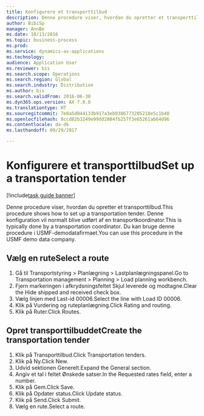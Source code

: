 ```yaml
--- 
title: Konfigurere et transporttilbud
description: Denne procedure viser, hvordan du opretter et transporttilbud.
author: BibiSp
manager: AnnBe
ms.date: 10/13/2016
ms.topic: business-process
ms.prod: 
ms.service: dynamics-ax-applications
ms.technology: 
audience: Application User
ms.reviewer: bis
ms.search.scope: Operations
ms.search.region: Global
ms.search.industry: Distribution
ms.author: bis
ms.search.validFrom: 2016-06-30
ms.dyn365.ops.version: AX 7.0.0
ms.translationtype: HT
ms.sourcegitcommit: 7e0a5d044133b917a3eb9386773205218e5c1b40
ms.openlocfilehash: 8ccd82b3249e99dd2884fb257f3e65261ab64d96
ms.contentlocale: da-dk
ms.lasthandoff: 09/29/2017

---
```

# <a name="set-up-a-transportation-tender"></a><span data-ttu-id="045e1-103">Konfigurere et transporttilbud</span><span class="sxs-lookup"><span data-stu-id="045e1-103">Set up a transportation tender</span></span>

[!include[task guide banner](../../includes/task-guide-banner.md)]

<span data-ttu-id="045e1-104">Denne procedure viser, hvordan du opretter et transporttilbud.</span><span class="sxs-lookup"><span data-stu-id="045e1-104">This procedure shows how to set up a transportation tender.</span></span> <span data-ttu-id="045e1-105">Denne konfiguration vil normalt blive udført af en transportkoordinator.</span><span class="sxs-lookup"><span data-stu-id="045e1-105">This is typically done by a transportation coordinator.</span></span> <span data-ttu-id="045e1-106">Du kan bruge denne procedure i USMF-demodatafirmaet.</span><span class="sxs-lookup"><span data-stu-id="045e1-106">You can use this procedure in the USMF demo data company.</span></span>


## <a name="select-a-route"></a><span data-ttu-id="045e1-107">Vælg en rute</span><span class="sxs-lookup"><span data-stu-id="045e1-107">Select a route</span></span>
1. <span data-ttu-id="045e1-108">Gå til Transportstyring > Planlægning > Lastplanlægningspanel.</span><span class="sxs-lookup"><span data-stu-id="045e1-108">Go to Transportation management > Planning > Load planning workbench.</span></span>
2. <span data-ttu-id="045e1-109">Fjern markeringen i afkrydsningsfeltet Skjul leverede og modtagne.</span><span class="sxs-lookup"><span data-stu-id="045e1-109">Clear the Hide shipped and received check box.</span></span>
3. <span data-ttu-id="045e1-110">Vælg linjen med Last-id 00006.</span><span class="sxs-lookup"><span data-stu-id="045e1-110">Select the line with Load ID 00006.</span></span>
4. <span data-ttu-id="045e1-111">Klik på Vurdering og ruteplanlægning.</span><span class="sxs-lookup"><span data-stu-id="045e1-111">Click Rating and routing.</span></span>
5. <span data-ttu-id="045e1-112">Klik på Ruter.</span><span class="sxs-lookup"><span data-stu-id="045e1-112">Click Routes.</span></span>

## <a name="create-the-transportation-tender"></a><span data-ttu-id="045e1-113">Opret transporttilbuddet</span><span class="sxs-lookup"><span data-stu-id="045e1-113">Create the transportation tender</span></span>
1. <span data-ttu-id="045e1-114">Klik på Transporttilbud.</span><span class="sxs-lookup"><span data-stu-id="045e1-114">Click Transportation tenders.</span></span>
2. <span data-ttu-id="045e1-115">Klik på Ny.</span><span class="sxs-lookup"><span data-stu-id="045e1-115">Click New.</span></span>
3. <span data-ttu-id="045e1-116">Udvid sektionen Generelt.</span><span class="sxs-lookup"><span data-stu-id="045e1-116">Expand the General section.</span></span>
4. <span data-ttu-id="045e1-117">Angiv et tal i feltet Ønskede satser.</span><span class="sxs-lookup"><span data-stu-id="045e1-117">In the Requested rates field, enter a number.</span></span>
5. <span data-ttu-id="045e1-118">Klik på Gem.</span><span class="sxs-lookup"><span data-stu-id="045e1-118">Click Save.</span></span>
6. <span data-ttu-id="045e1-119">Klik på Opdater status.</span><span class="sxs-lookup"><span data-stu-id="045e1-119">Click Update status.</span></span>
7. <span data-ttu-id="045e1-120">Klik på Send.</span><span class="sxs-lookup"><span data-stu-id="045e1-120">Click Submit.</span></span>
8. <span data-ttu-id="045e1-121">Vælg en rute.</span><span class="sxs-lookup"><span data-stu-id="045e1-121">Select a route.</span></span>


